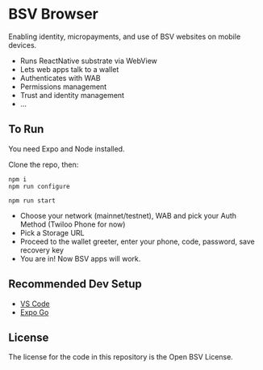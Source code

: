 # BSV Browser

Enabling identity, micropayments, and use of BSV websites on mobile devices.

- Runs ReactNative substrate via WebView
- Lets web apps talk to a wallet
- Authenticates with WAB
- Permissions management
- Trust and identity management
- ...

## To Run

You need Expo and Node installed.

Clone the repo, then:

```
npm i
npm run configure
```

```
npm run start
```

- Choose your network (mainnet/testnet), WAB and pick your Auth Method (Twiloo Phone for now)
- Pick a Storage URL
- Proceed to the wallet greeter, enter your phone, code, password, save recovery key
- You are in! Now BSV apps will work.

## Recommended Dev Setup

- [VS Code](https://code.visualstudio.com/)
- [Expo Go](https://expo.dev/guides/development-environment/)

## License

The license for the code in this repository is the Open BSV License.
